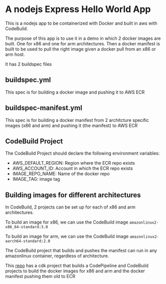 # A nodejs Express Hello World App

This is a nodejs app to be containerized with Docker and built in aws with CodeBuild.

The purpose of this app is to use it in a demo in which 2 docker images are built. One for x86 and one for arm architectures. Then a docker manifest is built to be used to pull the right image given a docker pull from an x86 or arm host.

It has 2 buildspec files

## buildspec.yml
This spec is for building a docker image and pushing it to AWS ECR

## buildspec-manifest.yml
This spec is for building a docker manifest from 2 architcture specific images (x86 and arm) and pushing it (the manifest) to AWS ECR

## CodeBuild Project
The CodeBuild Project should declare the following environment variables:
* AWS_DEFAULT_REGION: Region where the ECR repo exists
* AWS_ACCOUNT_ID: Account in which the ECR repo exists
* IMAGE_REPO_NAME: Name of the docker repo
* IMAGE_TAG: image tag

## Building images for different architectures
In CodeBuild, 2 projects can be set up for each of x86 and arm architectures.

To build an image for x86, we can use the CodeBuild image ``amazonlinux2-x86_64-standard:3.0``

To build an image for arm, we can use the CodeBuild image ``amazonlinux2-aarch64-standard:2.0``

The CodeBuild project that builds and pushes the manifest can run in any amazonlinux container, regardless of architecture.

This [repo](nodejs-web-app-infra) has a cdk project that builds a CodePipeline and CodeBuild projects to build the docker images for x86 and arm and the docker manifest pushing them old to ECR

